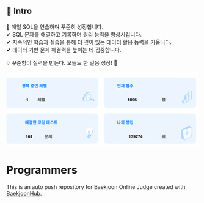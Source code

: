 ## :pushpin: Intro
🚀 매일 SQL을 연습하며 꾸준히 성장합니다.
<br>
✔ SQL 문제를 해결하고 기록하며 쿼리 능력을 향상시킵니다.
<br>
✔ 지속적인 학습과 실습을 통해 더 깊이 있는 데이터 활용 능력을 키웁니다.
<br>
✔ 데이터 기반 문제 해결력을 높이는 데 집중합니다.

💡 꾸준함이 실력을 만든다. 오늘도 한 걸음 성장! 🌱

![Programmers Badge](https://raw.githubusercontent.com/eun-young2/Programmers_Badge_Generator/main/result/result.svg)

# Programmers
This is an auto push repository for Baekjoon Online Judge created with [BaekjoonHub](https://github.com/BaekjoonHub/BaekjoonHub).
